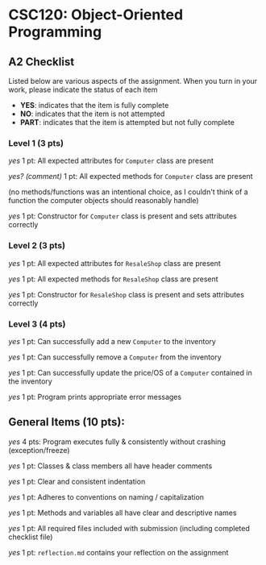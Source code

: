 # CSC120: Object-Oriented Programming
## A2 Checklist

Listed below are various aspects of the assignment.  When you turn in your work, please indicate the status of each item

- **YES**: indicates that the item is fully complete
- **NO**: indicates that the item is not attempted
- **PART**: indicates that the item is attempted but not fully complete

### Level 1 (3 pts)

_yes_ 1 pt: All expected attributes for `Computer` class are present

_yes? (comment)_ 1 pt: All expected methods for `Computer` class are present

(no methods/functions was an intentional choice, as I couldn't think of a function the computer objects should reasonably handle)

_yes_ 1 pt: Constructor for `Computer` class is present and sets attributes correctly

### Level 2 (3 pts)

_yes_ 1 pt: All expected attributes for `ResaleShop` class are present

_yes_ 1 pt: All expected methods for `ResaleShop` class are present

_yes_ 1 pt: Constructor for `ResaleShop` class is present and sets attributes correctly

### Level 3 (4 pts)

_yes_ 1 pt: Can successfully add a new `Computer` to the inventory

_yes_ 1 pt: Can successfully remove a `Computer` from the inventory

_yes_ 1 pt: Can successfully update the price/OS of a `Computer` contained in the inventory

_yes_ 1 pt: Program prints appropriate error messages

## General Items (10 pts):

_yes_ 4 pts: Program executes fully & consistently without crashing (exception/freeze)

_yes_ 1 pt: Classes & class members all have header comments

_yes_ 1 pt: Clear and consistent indentation

_yes_ 1 pt: Adheres to conventions on naming / capitalization

_yes_ 1 pt: Methods and variables all have clear and descriptive names

_yes_ 1 pt: All required files included with submission (including completed checklist file)

_yes_ 1 pt: `reflection.md` contains your reflection on the assignment
